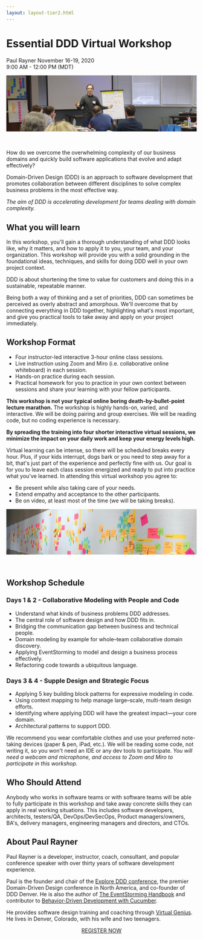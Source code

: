 ```yaml
---
layout: layout-tier2.html
---
```

<div class="container section workshop-single-page">
    <div class="row">
      <div class="col-xs-12 col-sm-2">
            <div class="speaker-container">
                <div class="speaker-img paul-rayner keep-color"></div>
                </div>
            </div>
            <div class="col-xs-12 col-sm-8 content">
                <h1>Essential DDD Virtual Workshop</h1>
                <p><span class="speaker-name">Paul Rayner</span>
                <span class="duration">November 16-19, 2020<br>9:00 AM - 12:00 PM (MDT)</span></p>
                <img src="../img/workshop/Workshop-Paul-Rayner-1.jpg" class="speaker--workshop-content-img" alt="" style="margin-bottom: 30px;"/>
                <p>How do we overcome the overwhelming complexity of our business domains and quickly build software applications that evolve and adapt effectively?</p>
                <p>Domain-Driven Design (DDD) is an approach to software development that promotes collaboration between different disciplines to solve complex business problems in the most effective way.</p>
                <p><em>The aim of DDD is accelerating development for teams dealing with domain complexity.</em></p>
                <h2>What you will learn</h2>
                <p>In this workshop, you'll gain a thorough understanding of what DDD looks like, why it matters, and how to apply it to you, your team, and your organization. This workshop will provide you with a solid grounding in the foundational ideas, techniques, and skills for doing DDD well in your own project context.</p>
                <P>DDD is about shortening the time to value for customers and doing this in a sustainable, repeatable manner.</p>
                <p>Being both a way of thinking and a set of priorities, DDD can sometimes be perceived as overly abstract and amorphous. We'll overcome that by connecting everything in DDD together, highlighting what's most important, and give you practical tools to take away and apply on your project immediately.</p>
                <h2>Workshop Format</h2>
                <ul>
                    <li>Four instructor-led interactive 3-hour online class sessions.
                    <li>Live instruction using Zoom and Miro (i.e. collaborative online whiteboard) in each session.
                    <li>Hands-on practice during each session.
                    <li>Practical homework for you to practice in your own context between sessions and share your learning with your fellow participants.
                </ul>
                <p><strong>This workshop is not your typical online boring death-by-bullet-point lecture marathon.</strong> The workshop is highly hands-on, varied, and interactive. We will be doing pairing and group exercises. We will be reading code, but no coding experience is necessary.</p>
                <p><strong>By spreading the training into four shorter interactive virtual sessions, we minimize the impact on your daily work and keep your energy levels high.</strong></p>
                <p>Virtual learning can be intense, so there will be scheduled breaks every hour. Plus, if your kids interrupt, dogs bark or you need to step away for a bit, that's just part of the experience and perfectly fine with us. Our goal is for you to leave each class session energized and ready to put into practice what you've learned. In attending this virtual workshop you agree to:</p>
                <ul>
                    <li>Be present while also taking care of your needs.</li>
                    <li>Extend empathy and acceptance to the other participants.</li>
                    <li>Be on video, at least most of the time (we will be taking breaks).</li>
                </ul>
                <img src="../img/workshop/Workshop-Paul-Rayner-2.jpg" class="speaker--workshop-content-img" alt="" style="margin-bottom: 30px;"/>
                <h2>Workshop Schedule</h2>
                <h3>Days 1 & 2 - Collaborative Modeling with People and Code</h3>
                <ul>
                    <li>Understand what kinds of business problems DDD addresses.</li>
                    <li>The central role of software design and how DDD fits in.</li>
                    <li>Bridging the communication gap between business and technical people.</li>
                    <li>Domain modeling by example for whole–team collaborative domain discovery.</li>
                    <li>Applying EventStorming to model and design a business process effectively.</li>
                    <li>Refactoring code towards a ubiquitous language.</li>
                </ul>
                <h3>Days 3 & 4 - Supple Design and Strategic Focus</h3>
                <ul>
                    <li>Applying 5 key building block patterns for expressive modeling in code.</li>
                    <li>Using context mapping to help manage large–scale, multi-team design efforts.</li>
                    <li>Identifying where applying DDD will have the greatest impact—your core domain.</li>
                    <li>Architectural patterns to support DDD.</li>
                </ul>
                <p>We recommend you wear comfortable clothes and use your preferred note-taking devices (paper & pen, iPad, etc.). We will be reading some code, not writing it, so you won't need an IDE or any dev tools to participate. <em>You will need a webcam and microphone, and access to Zoom and Miro to participate in this workshop.</em></p>
                <h2>Who Should Attend</h2>
                <p>Anybody who works in software teams or with software teams will be able to fully participate in this workshop and take away concrete skills they can apply in real working situations. This includes software developers, architects, testers/QA, DevOps/DevSecOps, Product managers/owners, BA's, delivery managers, engineering managers and directors, and CTOs.</p>
                <h2>About Paul Rayner</h2>
                <div class="speaker-img-in-content paul-rayner keep-color"></div>
                <p>Paul Rayner is a developer, instructor, coach, consultant, and popular conference speaker with over thirty years of software development experience.</p>
                <p>Paul is the founder and chair of the <a href="http://exploreddd.com/">Explore DDD conference</a>, the premier Domain-Driven Design conference in North America, and co-founder of DDD Denver. He is also the author of <a href="https://leanpub.com/eventstorming_handbook">The EventStorming Handbook</a> and contributor to <a href="https://www.amazon.com/Behavior-Driven-Development-Cucumber-Specification-Example/dp/0321772636">Behavior-Driven Development with Cucumber</a>.</p>
                <p>He provides software design training and coaching through <a href="http://virtualgenius.com/">Virtual Genius</a>. He lives in Denver, Colorado, with his wife and two teenagers.</p>
                <div class="col-xs-12" align="center">
                    <a class="btn" href="https://ti.to/EDDD/explore-ddd-2020-virtual-workshops">REGISTER NOW</a>
                </div>
            </div>
        </div>
    </div>
</div>